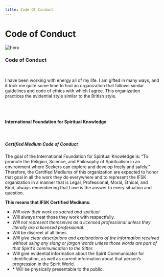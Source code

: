 ```yaml
---
title: Code Of Conduct
---
```



<div class="section hero background-off-black">
  <div class="container">
    <hgroup class="fade-out-slow">
      <h1>Code of Conduct</h1>
    </hgroup>
  </div>
  <div class="parallax">
    <img alt="hero"
      src="assets/images/headerimage.png">
  </div>
</div>
  <div class="section color-primary-dark background-white">
    <div class="container">
    <h3  class="center-align">Code of Conduct</h3>
    <div>
    <br>
      <p class="left-align">
        I have been working with energy all of my life. I am gifted in many ways, and it took me quite some time to find an organization that follows similar guidelines and code of ethics with which I agree. This organization practices the evidential style similar to the British style.
      </p>

<br><br>
      <p class="left-align">
        <h4>International Foundation for Spiritual Knowledge</h4>
        <br>
        <h5>Certified Medium Code of Conduct</h5>
        The goal of the International Foundation for Spiritual Knowledge is: “To promote the Religion, Science, and Philosophy of Spiritualism in an environment where Seekers can explore and develop freely and safely.” Therefore, the Certified Mediums of this organization are expected to honor that goal in all the work they do everywhere and to represent the IFSK organization in a manner that is Legal, Professional, Moral, Ethical, and Kind, always remembering that Love is the answer to every situation and question.
      </p>
      <p>
        <b>This means that IFSK Certified Mediums:</b><br>
        <ul style="list-style-type: square;">
            <li><b>*</b> Will view their work as sacred and spiritual</li>
            <li><b>*</b> Will always treat those they work with respectfully.</li>
            <li><b>*</b> Will not represent themselves as a licensed professional unless they literally are a licensed professional.</li>
            <li><b>*</b> Will be discreet at all times.</li>
            <li><b>*</b> Will give clear descriptions and explanations of the information received without using any slang or jargon words unless those words are part of that Spirit’s communication to the Sitter.</li>
            <li><b>*</b> Will give evidential information about the Spirit Communicator for identification, as well as current information about that person’s progression in the Spirit World.</li>
            <li><b>*</b> Will be physically presentable to the public.</li>
          </ul>
      </p>
    </div>    
  </div>
</div>
